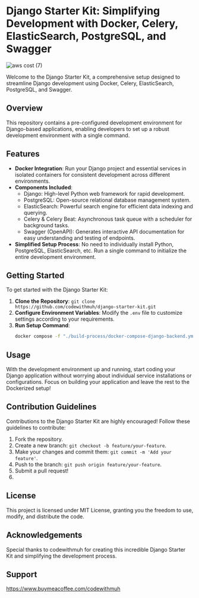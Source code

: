 # Django Starter Kit: Simplifying Development with Docker, Celery, ElasticSearch, PostgreSQL, and Swagger

![aws cost (7)](https://github.com/codewithmuh/django-starter-kit/assets/51082957/71b37d29-ec83-4063-bbcd-7afe11bebc0a)

Welcome to the Django Starter Kit, a comprehensive setup designed to streamline Django development using Docker, Celery, ElasticSearch, PostgreSQL, and Swagger.

## Overview

This repository contains a pre-configured development environment for Django-based applications, enabling developers to set up a robust development environment with a single command.

## Features

- **Docker Integration**: Run your Django project and essential services in isolated containers for consistent development across different environments.
- **Components Included**:
  - Django: High-level Python web framework for rapid development.
  - PostgreSQL: Open-source relational database management system.
  - ElasticSearch: Powerful search engine for efficient data indexing and querying.
  - Celery & Celery Beat: Asynchronous task queue with a scheduler for background tasks.
  - Swagger (OpenAPI): Generates interactive API documentation for easy understanding and testing of endpoints.
- **Simplified Setup Process**: No need to individually install Python, PostgreSQL, ElasticSearch, etc. Run a single command to initialize the entire development environment.

## Getting Started

To get started with the Django Starter Kit:

1. **Clone the Repository**: `git clone https://github.com/codewithmuh/django-starter-kit.git`
2. **Configure Environment Variables**: Modify the `.env` file to customize settings according to your requirements.
3. **Run Setup Command**:
   ```bash
   docker compose -f "./build-process/docker-compose-django-backend.yml" up -d --build
   ```
## Usage
With the development environment up and running, start coding your Django application without worrying about individual service installations or configurations. Focus on building your application and leave the rest to the Dockerized setup!


## Contribution Guidelines

Contributions to the Django Starter Kit are highly encouraged! Follow these guidelines to contribute:

1. Fork the repository.
2. Create a new branch: `git checkout -b feature/your-feature`.
3. Make your changes and commit them: `git commit -m 'Add your feature'`.
4. Push to the branch: `git push origin feature/your-feature`.
5. Submit a pull request!
6. 
## License
This project is licensed under MIT License, granting you the freedom to use, modify, and distribute the code.

## Acknowledgements
Special thanks to codewithmuh for creating this incredible Django Starter Kit and simplifying the development process.

## Support
https://www.buymeacoffee.com/codewithmuh
